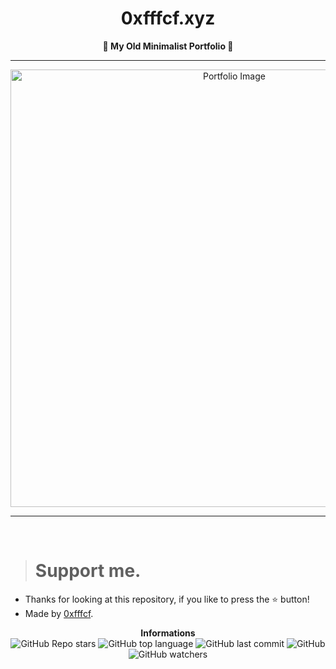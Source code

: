 <h1 align="center">0xfffcf.xyz</h1>

<p align='center'>
    <b>💖 My Old Minimalist Portfolio 💙</b>
</p>

----

<p align="center">
      <img src="https://media.discordapp.net/attachments/1005892069056843920/1006378962072641626/unknown.png" alt="Portfolio Image" width="700">
</p>

---

<br/>

> # Support me.

* Thanks for looking at this repository, if you like to press the ⭐ button!
* Made by [0xfffcf](https://github.com/0xfffcf).

<p align="center">
    <b>Informations</b><br>
    <img alt="GitHub Repo stars" src="https://img.shields.io/github/stars/0xfffcf/0xfffcf.io?color=7143de">
    <img alt="GitHub top language" src="https://img.shields.io/github/languages/top/0xfffcf/0xfffcf.io?color=7143de">
    <img alt="GitHub last commit" src="https://img.shields.io/github/last-commit/0xfffcf/0xfffcf.io?color=7143de">
    <img alt="GitHub" src="https://img.shields.io/github/license/0xfffcf/0xfffcf.io?color=7143de">
    <img alt="GitHub watchers" src="https://img.shields.io/github/watchers/0xfffcf/0xfffcf.io?color=7143de">
</p>
